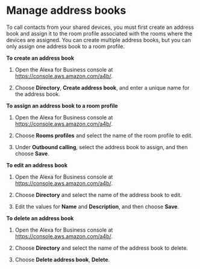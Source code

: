 # Manage address books<a name="manage-address-books"></a>

To call contacts from your shared devices, you must first create an address book and assign it to the room profile associated with the rooms where the devices are assigned\. You can create multiple address books, but you can only assign one address book to a room profile\.

**To create an address book**

1. Open the Alexa for Business console at [https://console\.aws\.amazon\.com/a4b/](https://console.aws.amazon.com/a4b/)\.

1. Choose **Directory**, **Create address book**, and enter a unique name for the address book\.

**To assign an address book to a room profile**

1. Open the Alexa for Business console at [https://console\.aws\.amazon\.com/a4b/](https://console.aws.amazon.com/a4b/)\.

1. Choose **Rooms profiles** and select the name of the room profile to edit\.

1. Under **Outbound calling**, select the address book to assign, and then choose **Save**\.

**To edit an address book**

1. Open the Alexa for Business console at [https://console\.aws\.amazon\.com/a4b/](https://console.aws.amazon.com/a4b/)\.

1. Choose **Directory** and select the name of the address book to edit\.

1. Edit the values for **Name** and **Description**, and then choose **Save**\.

**To delete an address book**

1. Open the Alexa for Business console at [https://console\.aws\.amazon\.com/a4b/](https://console.aws.amazon.com/a4b/)\.

1. Choose **Directory** and select the name of the address book to delete\.

1.  Choose **Delete address book**, **Delete**\.